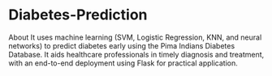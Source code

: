 # Diabetes-Prediction
About It uses machine learning (SVM, Logistic Regression, KNN, and neural networks) to predict diabetes early using the Pima Indians Diabetes Database. It aids healthcare professionals in timely diagnosis and treatment, with an end-to-end deployment using Flask for practical application.
